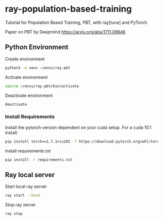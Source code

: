 # ray-population-based-training
Tutorial for Population Based Training, PBT, with ray[tune] and PyTorch

Paper on PBT by Deepmind https://arxiv.org/abs/1711.09846

## Python Environment
Create environment
```sh
python3 -m venv ~/envs/ray-pbt
```
Activate environment
```sh
source ~/envs/ray-pbt/bin/activate
```
Deactivate environment
```sh
deactivate
```
### Install Requirements

Install the pytorch version dependent on your cuda setup. For a cuda 10.1 install:
```sh
pip install torch==1.7.1+cu101 -f https://download.pytorch.org/whl/torch_stable.html
```

install requirements.txt
```sh
pip install -r requirements.txt
```

## Ray local server
Start local ray server
```sh
ray start --head
```
Stop ray server
```sh
ray stop
```
